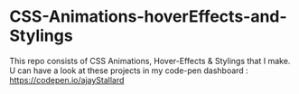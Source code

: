 # CSS-Animations-hoverEffects-and-Stylings
This repo consists of CSS Animations, Hover-Effects & Stylings that I make.
U can have a look at these projects in my code-pen dashboard : https://codepen.io/ajayStallard
